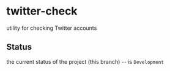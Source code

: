 twitter-check
=============

utility for checking Twitter accounts

Status
------

the current status of the project (this branch) -- is `Development`

